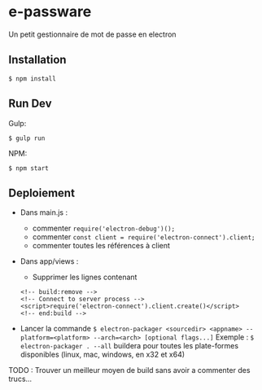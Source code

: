 # e-passware

Un petit gestionnaire de mot de passe en electron

## Installation

```
$ npm install
```

## Run Dev

Gulp:

```
$ gulp run
```


NPM:

```
$ npm start
```

## Deploiement

* Dans main.js : 
  - commenter `require('electron-debug')();`
  - commenter `const client = require('electron-connect').client;`
  - commenter toutes les références à client
  
* Dans app/views : 
  - Supprimer les lignes contenant
  ```
  <!-- build:remove -->
  <!-- Connect to server process -->
  <script>require('electron-connect').client.create()</script>
  <!-- end:build -->
  ```
* Lancer la commande 
`$ electron-packager <sourcedir> <appname> --platform=<platform> --arch=<arch> [optional flags...]`
Exemple : `$ electron-packager . --all` buildera pour toutes les plate-formes disponibles (linux, mac, windows, en x32 et x64)

TODO : Trouver un meilleur moyen de build sans avoir a commenter des trucs...
